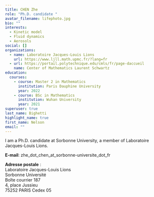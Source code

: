 ```yaml
---
title: CHEN Zhe
role: "Ph.D. candidate "
avatar_filename: lifephoto.jpg
bio: ""
interests:
  - Kinetic model
  - Fluid dynamics
  - Aerosols
social: []
organizations:
  - name: Laboratoire Jacques-Louis Lions
    url: https://www.ljll.math.upmc.fr/?lang=fr
  - url: https://portail.polytechnique.edu/cmls/fr/page-daccueil
    name: Center of Mathematics Laurent Schwartz
education:
  courses:
    - course: Master 2 in Mathematics
      institution: Paris Dauphine University
      year: 2022
    - course: BSc in Mathematics
      institution: Wuhan University
      year: 2021
superuser: true
last_name: Bighetti
highlight_name: true
first_name: Nelson
email: ""
---
```

I﻿ am a Ph.D. candidate at Sorbonne University, a member of Laboratoire Jacques-Louis Lions.

**E-mail**: z﻿he_dot_chen_at_sorbonne-universite_dot_fr

**Adresse postale** :\
Laboratoire Jacques-Louis Lions\
Sorbonne Université\
Boîte courrier 187\
4, place Jussieu\
75252 PARIS Cedex 05